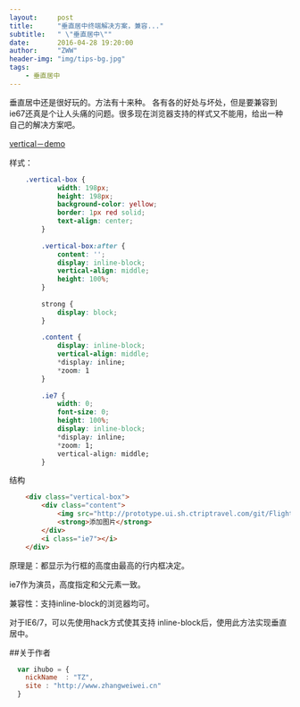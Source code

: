 ```yaml
---
layout:     post
title:      "垂直居中终端解决方案，兼容..."
subtitle:   " \"垂直居中\""
date:       2016-04-28 19:20:00
author:     "ZWW"
header-img: "img/tips-bg.jpg"
tags:
    - 垂直居中
---
```






垂直居中还是很好玩的。方法有十来种。
各有各的好处与坏处，但是要兼容到ie67还真是个让人头痛的问题。很多现在浏览器支持的样式又不能用，给出一种自己的解决方案吧。



<a href="http://www.zhangweiwei.cn/demo/article/vertical.html" target="_blank">vertical－demo</a>

样式：
```css
    .vertical-box {
            width: 198px;
            height: 198px;
            background-color: yellow;
            border: 1px red solid;
            text-align: center;
        }
        
        .vertical-box:after {
            content: '';
            display: inline-block;
            vertical-align: middle;
            height: 100%;
        }
        
        strong {
            display: block;
        }
        
        .content {
            display: inline-block;
            vertical-align: middle;
            *display: inline;
            *zoom: 1
        }
        
        .ie7 {
            width: 0;
            font-size: 0;
            height: 100%;
            display: inline-block;
            *display: inline;
            *zoom: 1;
            vertical-align: middle;
        }
```  
结构
```html
    <div class="vertical-box">
        <div class="content">
            <img src="http://prototype.ui.sh.ctriptravel.com/git/Flight/online/master/offline/trade_sharing/images/add_pic.png" alt="">
            <strong>添加图片</strong>
        </div>
        <i class="ie7"></i>
    </div>
```

原理是：都显示为行框的高度由最高的行内框决定。

ie7作为演员，高度指定和父元素一致。

兼容性：支持inline-block的浏览器均可。

对于IE6/7，可以先使用hack方式使其支持 inline-block后，使用此方法实现垂直居中。

##关于作者

```javascript
  var ihubo = {
    nickName  : "TZ",
    site : "http://www.zhangweiwei.cn"
  }
```

    

